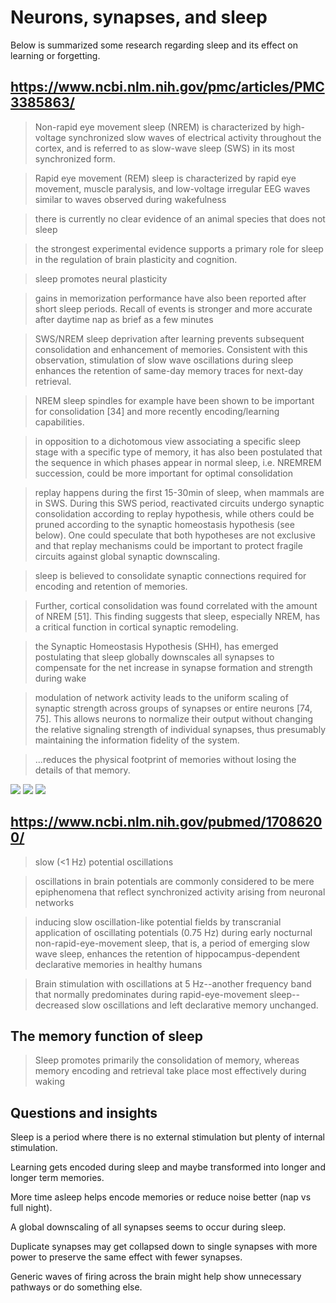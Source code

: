 # Neurons, synapses, and sleep

Below is summarized some research regarding sleep and its effect on learning
or forgetting.

## https://www.ncbi.nlm.nih.gov/pmc/articles/PMC3385863/

> Non-rapid eye movement sleep (NREM) is characterized by high-voltage synchronized slow waves of electrical activity throughout the cortex, and is referred to as slow-wave sleep (SWS) in its most synchronized form.

> Rapid eye movement (REM) sleep is characterized by rapid eye movement, muscle paralysis, and low-voltage irregular EEG waves similar to waves observed during wakefulness

> there is currently no clear evidence of an animal species that does not sleep

> the strongest experimental evidence supports a primary role for sleep in the regulation of brain plasticity and cognition.

> sleep promotes neural plasticity

> gains in memorization performance have also been reported after short sleep periods. Recall of events is stronger and more accurate after daytime nap as brief as a few minutes

>  SWS/NREM sleep deprivation after learning prevents subsequent consolidation and enhancement of memories. Consistent with this observation, stimulation of slow wave oscillations during sleep enhances the retention of same-day memory traces for next-day retrieval.

> NREM sleep spindles for example have been shown to be important for consolidation [34] and more recently encoding/learning capabilities.

> in opposition to a dichotomous view associating a specific sleep stage with a specific type of memory, it has also been postulated that the sequence in which phases appear in normal sleep, i.e. NREMREM succession, could be more important for optimal consolidation

> replay happens during the first 15-30min of sleep, when mammals are in SWS. During this SWS period, reactivated circuits undergo synaptic consolidation according to replay hypothesis, while others could be pruned according to the synaptic homeostasis hypothesis (see below). One could speculate that both hypotheses are not exclusive and that replay mechanisms could be important to protect fragile circuits against global synaptic downscaling.

> sleep is believed to consolidate synaptic connections required for encoding and retention of memories.

> Further, cortical consolidation was found correlated with the amount of NREM [51]. This finding suggests that sleep, especially NREM, has a critical function in cortical synaptic remodeling.

> the Synaptic Homeostasis Hypothesis (SHH), has emerged postulating that sleep globally downscales all synapses to compensate for the net increase in synapse formation and strength during wake

> modulation of network activity leads to the uniform scaling of synaptic strength across groups of synapses or entire neurons [74, 75]. This allows neurons to normalize their output without changing the relative signaling strength of individual synapses, thus presumably maintaining the information fidelity of the system.

> ...reduces the physical footprint of memories without losing the details of that memory.

![](https://www.ncbi.nlm.nih.gov/corecgi/tileshop/tileshop.fcgi?p=PMC3&id=379059&s=31&r=1&c=1) ![](https://www.ncbi.nlm.nih.gov/corecgi/tileshop/tileshop.fcgi?p=PMC3&id=379059&s=31&r=1&c=2) ![](https://www.ncbi.nlm.nih.gov/corecgi/tileshop/tileshop.fcgi?p=PMC3&id=379059&s=31&r=1&c=3)

## https://www.ncbi.nlm.nih.gov/pubmed/17086200/

> slow (<1 Hz) potential oscillations

> oscillations in brain potentials are commonly considered to be mere epiphenomena that reflect synchronized activity arising from neuronal networks

> inducing slow oscillation-like potential fields by transcranial application of oscillating potentials (0.75 Hz) during early nocturnal non-rapid-eye-movement sleep, that is, a period of emerging slow wave sleep, enhances the retention of hippocampus-dependent declarative memories in healthy humans

> Brain stimulation with oscillations at 5 Hz--another frequency band that normally predominates during rapid-eye-movement sleep--decreased slow oscillations and left declarative memory unchanged.

## The memory function of sleep

> Sleep promotes primarily
the consolidation of memory, whereas memory encoding
and retrieval take place most effectively during waking



## Questions and insights

Sleep is a period where there is no external stimulation but plenty of
internal stimulation.

Learning gets encoded during sleep and maybe transformed into longer and
longer term memories.

More time asleep helps encode memories or reduce noise better (nap vs full night).

A global downscaling of all synapses seems to occur during sleep.

Duplicate synapses may get collapsed down to single synapses with more power to preserve the same effect with fewer synapses.

Generic waves of firing across the brain might help show unnecessary pathways or do something else.
